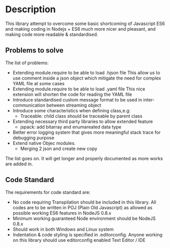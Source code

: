 # Description
This library attempt to overcome some basic shortcoming of Javascript ES6 and making coding in Nodejs + ES6 much more nicer and pleasant, and making code more readable & standardised.

## Problems to solve
The list of problems:
* Extending module.require to be able to load .hjson file
  This allow us to use comment inside a json object which mitigate the need for complex YAML file at some cases
* Extending module.require to be able to load .yaml file
  This nice extension will shorten the code for reading the YAML file
* Introduce standardised custom message format to be used in inter-communication between streaming object
* Introduce some characteristics when defining class,e.g:
  - Traceable: child class should be traceable by parent class
* Extending necessary third party libraries to allow extended feature
  - jspack: add bitarray and enumareated data type
* Better error logging system that gives more meaningful stack trace for debugging purpose
* Extend native Objec modules.
  - Merging 2 json and create new copy

The list goes on. It will get longer and properly documented as more works are added in.

## Code Standard
The requirements for code standard are:
- No code requiring Transpilation should be included in this library. All codes are to be written in POJ (Plain Old Javascript) as allowed as possible working ES6 features in NodeJS 0.8.x
- Minimum working guaranteed Node environment should be NodeJS 0.8.x
- Should work in both Windows and Linux system
- Indentation & code styling is specified in .editorconfig. Anyone working on this library should use editorconfig enabled Text Editor / IDE
